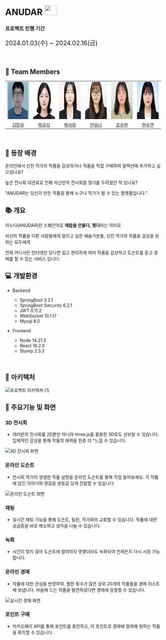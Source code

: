 # ANUDAR <img src="image.png" alt="" width="40" height="32"/>

### 프로젝트 진행 기간
<p style="font-size: 20px;">2024.01.03(수) ~ 2024.02.16(금)</p>
<br>

## 🤗 Team Members

<div style="text-align: left;">
    <table>
        <tr>
            <td align="center">
            <img src="front/public/asset/images/김민우.png" alt="김민우 프로필" width="120" height="120" />
            </td>
            <td align="center">
                <img src="front/public/asset/images/박규리.png" alt="박규리 프로필" width="120" height="120" />
            </td>
            <td align="center">
                <img src="front/public/asset/images/박사랑.png" alt="박사랑 프로필" width="120" height="120" />
            </td>
            <td align="center">
                <img src="front/public/asset/images/안유나.png" alt="안유나 프로필" width="120" height="120" />
            </td>
            <td align="center">
                <img src="front/public/asset/images/조수현.png" alt="조수현 프로필" width="120" height="120" />
            </td>
            <td align="center">
                <img src="front/public/asset/images/현수연.png" alt="현수연 프로필" width="120" height="120" />
            </td>
        </tr>
        <tr>
        <td align="center">
            <a href="https://github.com/nks211?tab=repositories">
            김민우
            </a>
        </td>
        <td align="center">
            <a href="https://github.com/rigoood">
            박규리
            </a>
        </td>
        <td align="center">
            <a href="https://github.com/sarang682">
            박사랑
            </a>
        </td>
        <td align="center">
            <a href="https://github.com/YUNA-AHN">
            안유나
            </a>
        </td>
        <td align="center">
            <a href="https://github.com/">
            조수현
            </a>
        </td>
            <td align="center">
            <a href="https://github.com/suyeon-hyeon">
            현수연
            </a>
        </td>
        </tr>
    </table>
</div>
<br>


## 🎈 등장 배경


온라인에서 신진 작가의 작품을 감상하거나 작품을 직접 구매하여 컬렉션에 추가하고 싶으셨나요?

높은 전시회 대관료로 인해 자신만의 전시회를 열기를 두려웠던 적 있나요?

"ANUDAR는 당신이 만든 작품을 통해 누구나 작가가 될 수 있는 플랫폼입니다."
<br>



## 📚 개요

아누다(ANUDAR)란 스폐인어로 <strong>매듭을 만들다, 맺다</strong>라는 의미로

자신의 작품을 다른 사람들에게 알리고 싶은 예술가분들, 신진 작가의 작품을 감상을 원하는 모두에게

언제 어디서든 인터넷만 있다면 쉽고 편리하게
여러 작품을 감상하고 도슨트를 듣고 경매를 할 수 있는 서비스 입니다.
<br>




## 💻 개발환경

- Backend
  - SpringBoot 3.2.1
  - SpringBoot Swcurity 6.2.1
  - JWT 0.11.2
  - WebSocket 10.1.17
  - Mysql 8.0

- Frontend
  - Node 14.21.3
  - React 18.2.0
  - Stomp 2.3.3
<br>

## 🐣 아키텍처
![프로젝트 아키텍쳐 (1)](https://github.com/SSAFY-5959-STUDY/Algorithm/assets/78913658/f924b069-eca6-4373-a043-b5aa3b7ce265)


## 🚀 주요기능 및 화면

### 3D 전시회
- 여러분의 전시회를 2D뿐만 아니라 three.js를 활용한 3D로도 선보일 수 있습니다. 입체적인 감상을 통해 작품의 매력을 한층 더 *느낄 수 있습니다.



<img src="front/public/asset/images/3d전시.gif" alt="3D 전시회 화면"/>

### 온라인 도슨트 
- 전시회 작가의 생생한 작품 설명을 온라인 도슨트를 통해 직접 들어보세요. 각 작품에 담긴 이야기와 영감을 생동감 있게 전달할 수 있습니다.

<img src="front/public/asset/images/도슨트.gif" alt="온라인 도슨트 화면"/>

### 채팅
- 실시간 채팅 기능을 통해 도슨트, 팀원, 작가와의 교류할 수 있습니다. 작품에 대한 궁금증을 바로 해소하고 생각을 나눌 수 있습니다.



### 녹화
- 시간이 맞지 않아 도슨트에 참여하지 못했더라도 녹화되어 언제든지 다시 시청 가능합니다.



### 온라인 경매
- 작품에 대한 관심을 반영하여, 찜한 횟수가 많은 상위 20개의 작품들을 경매 리스트에 보냅니다. 마음에 드는 작품을 발견하셨다면 경매에 응찰할 수 있습니다.

<img src="front/public/asset/images/경매.gif" alt="실시간 경매 화면"/>

### 포인트 구매
- 카카오페이 API를 통해 포인트를 충전하고, 이 포인트로 경매에 참여해 원하는 작품을 획득할 수 있습니다.